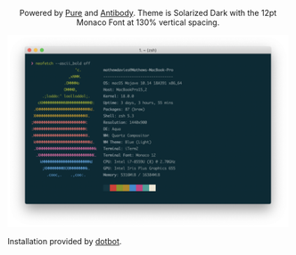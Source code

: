 <p align="center">Powered by <a href="https://github.com/sindresorhus/pure">Pure</a> and <a href="https://getantibody.github.io">Antibody</a>. Theme is Solarized Dark with the 12pt Monaco Font at 130% vertical spacing.</p>

![](screenshot.png)

Installation provided by [dotbot](https://github.com/anishathalye/dotbot).
